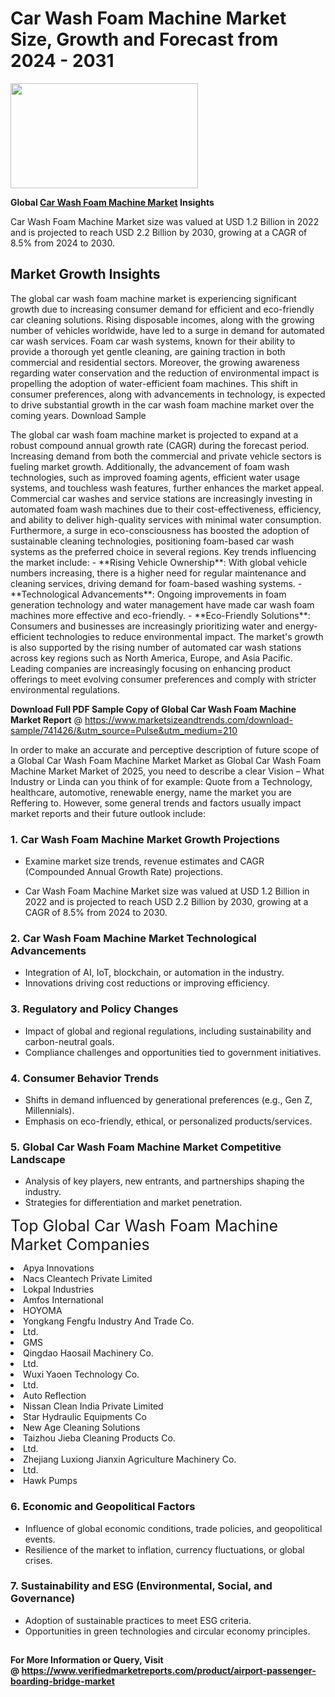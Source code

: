 <H1>Car Wash Foam Machine Market Size, Growth and Forecast from 2024 - 2031</H1><img class="aligncenter size-medium wp-image-584254" src="https://thirdeyenews.in/wp-content/uploads/2024/09/Global-Market-Research-300x168.jpeg" alt="" width="300" height="168" /><p><strong>Global&nbsp;<a href="https://www.marketsizeandtrends.com/download-sample/741426/&amp;utm_source=Pulse&amp;utm_medium=210">Car Wash Foam Machine Market</a> Insights</strong></p><p>Car Wash Foam Machine Market size was valued at USD 1.2 Billion in 2022 and is projected to reach USD 2.2 Billion by 2030, growing at a CAGR of 8.5% from 2024 to 2030.</p><p><h2>Market Growth Insights</h2> The global car wash foam machine market is experiencing significant growth due to increasing consumer demand for efficient and eco-friendly car cleaning solutions. Rising disposable incomes, along with the growing number of vehicles worldwide, have led to a surge in demand for automated car wash services. Foam car wash systems, known for their ability to provide a thorough yet gentle cleaning, are gaining traction in both commercial and residential sectors. Moreover, the growing awareness regarding water conservation and the reduction of environmental impact is propelling the adoption of water-efficient foam machines. This shift in consumer preferences, along with advancements in technology, is expected to drive substantial growth in the car wash foam machine market over the coming years. Download Sample <p>The global car wash foam machine market is projected to expand at a robust compound annual growth rate (CAGR) during the forecast period. Increasing demand from both the commercial and private vehicle sectors is fueling market growth. Additionally, the advancement of foam wash technologies, such as improved foaming agents, efficient water usage systems, and touchless wash features, further enhances the market appeal. Commercial car washes and service stations are increasingly investing in automated foam wash machines due to their cost-effectiveness, efficiency, and ability to deliver high-quality services with minimal water consumption. Furthermore, a surge in eco-consciousness has boosted the adoption of sustainable cleaning technologies, positioning foam-based car wash systems as the preferred choice in several regions. Key trends influencing the market include: - **Rising Vehicle Ownership**: With global vehicle numbers increasing, there is a higher need for regular maintenance and cleaning services, driving demand for foam-based washing systems. - **Technological Advancements**: Ongoing improvements in foam generation technology and water management have made car wash foam machines more effective and eco-friendly. - **Eco-Friendly Solutions**: Consumers and businesses are increasingly prioritizing water and energy-efficient technologies to reduce environmental impact. The market's growth is also supported by the rising number of automated car wash stations across key regions such as North America, Europe, and Asia Pacific. Leading companies are increasingly focusing on enhancing product offerings to meet evolving consumer preferences and comply with stricter environmental regulations. </p><p><span class=""><strong>Download Full PDF Sample Copy of Global Car Wash Foam Machine Market Report</strong> @ <a href="https://www.marketsizeandtrends.com/download-sample/741426/&amp;utm_source=Pulse&amp;utm_medium=210" target="_blank">https://www.marketsizeandtrends.com/download-sample/741426/&amp;utm_source=Pulse&amp;utm_medium=210</a></span></p><p>In order to make an accurate and perceptive description of future scope of a Global&nbsp;Car Wash Foam Machine Market Market as Global&nbsp;Car Wash Foam Machine Market Market of 2025, you need to describe a clear Vision &ndash; What Industry or Linda can you think of for example: Quote from a Technology, healthcare, automotive, renewable energy, name the market you are Reffering to. However, some general trends and factors usually impact market reports and their future outlook include:</p><h3>1.&nbsp;<strong>Car Wash Foam Machine Market Growth Projections</strong></h3><ul><li>Examine market size trends, revenue estimates and CAGR (Compounded Annual Growth Rate) projections.</li><li><p>Car Wash Foam Machine Market size was valued at USD 1.2 Billion in 2022 and is projected to reach USD 2.2 Billion by 2030, growing at a CAGR of 8.5% from 2024 to 2030.</p></li></ul><h3>2.&nbsp;<strong>Car Wash Foam Machine Market Technological Advancements</strong></h3><ul><li>Integration of AI, IoT, blockchain, or automation in the industry.</li><li>Innovations driving cost reductions or improving efficiency.</li></ul><h3>3.&nbsp;<strong>Regulatory and Policy Changes</strong></h3><ul><li>Impact of global and regional regulations, including sustainability and carbon-neutral goals.</li><li>Compliance challenges and opportunities tied to government initiatives.</li></ul><h3>4.&nbsp;<strong>Consumer Behavior Trends</strong></h3><ul><li>Shifts in demand influenced by generational preferences (e.g., Gen Z, Millennials).</li><li>Emphasis on eco-friendly, ethical, or personalized products/services.</li></ul><h3>5.&nbsp;<strong>Global Car Wash Foam Machine Market Competitive Landscape</strong></h3><ul><li>Analysis of key players, new entrants, and partnerships shaping the industry.</li><li>Strategies for differentiation and market penetration.</li></ul><p data-pm-slice="1 1 []"><span style="color: inherit; font-family: inherit; font-size: 25px;">Top Global Car Wash Foam Machine Market Companies</span></p><div class="" data-test-id=""><p><li>Apya Innovations</li><li> Nacs Cleantech Private Limited</li><li> Lokpal Industries</li><li> Amfos International</li><li> HOYOMA</li><li> Yongkang Fengfu Industry And Trade Co.</li><li> Ltd.</li><li> GMS</li><li> Qingdao Haosail Machinery Co.</li><li> Ltd.</li><li> Wuxi Yaoen Technology Co.</li><li> Ltd.</li><li> Auto Reflection</li><li> Nissan Clean India Private Limited</li><li> Star Hydraulic Equipments Co</li><li> New Age Cleaning Solutions</li><li> Taizhou Jieba Cleaning Products Co.</li><li> Ltd.</li><li> Zhejiang Luxiong Jianxin Agriculture Machinery Co.</li><li> Ltd.</li><li> Hawk Pumps</li></p></div><h3>6.&nbsp;<strong>Economic and Geopolitical Factors</strong></h3><ul><li>Influence of global economic conditions, trade policies, and geopolitical events.</li><li>Resilience of the market to inflation, currency fluctuations, or global crises.</li></ul><h3>7.&nbsp;<strong>Sustainability and ESG (Environmental, Social, and Governance)</strong></h3><ul><li>Adoption of sustainable practices to meet ESG criteria.</li><li>Opportunities in green technologies and circular economy principles.</li></ul><h2><strong style="font-size: 14px;">For More Information or Query, Visit @&nbsp;</strong><a style="background-color: #ffffff; font-size: 14px;" href="https://www.marketsizeandtrends.com/report/car-wash-foam-machine-market/" target="_blank">https://www.verifiedmarketreports.com/product/airport-passenger-boarding-bridge-market</a></h2>
